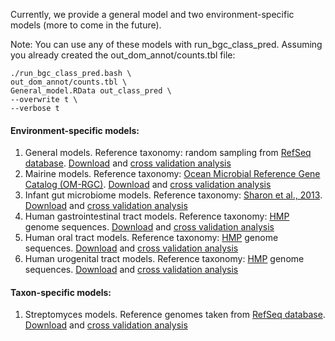 Currently, we provide a general model and two environment-specific models (more to come in the future).

Note: You can use any of these models with run_bgc_class_pred. Assuming you already created the out_dom_annot/counts.tbl file:
```
./run_bgc_class_pred.bash \
out_dom_annot/counts.tbl \
General_model.RData out_class_pred \
--overwrite t \
--verbose t

```

#### Environment-specific models:
1) General models. Reference taxonomy: random sampling from [RefSeq database](https://www.ncbi.nlm.nih.gov/refseq/). [Download](https://github.com/pereiramemo/BiGMEx/wiki/files/General_model.RData) and [cross validation analysis](https://pereiramemo.shinyapps.io/shiny_app_general_cv/)
2) Mairine models. Reference taxonomy: [Ocean Microbial Reference Gene Catalog (OM-RGC)](http://ocean-microbiome.embl.de/companion.html). [Download](https://github.com/pereiramemo/BiGMEx/wiki/files/OMs_model.RData) and [cross validation analysis](https://pereiramemo.shinyapps.io/shiny_app_oms_cv/)
3) Infant gut microbiome models. Reference taxonomy: [Sharon et al., 2013](https://ggkbase.berkeley.edu/carrol/organisms). [Download](https://github.com/pereiramemo/BiGMEx/wiki/files/IGD_model.RData) and [cross validation analysis](https://pereiramemo.shinyapps.io/shiny_app_igd_cv/)
4) Human gastrointestinal tract models. Reference taxonomy: [HMP](https://hmpdacc.org/) genome sequences. [Download](https://github.com/pereiramemo/BiGMEx/wiki/files/HMP_GIT_model.RData) and [cross validation analysis](https://pereiramemo.shinyapps.io/shiny_app_HMP_GIT_CV/)
5) Human oral tract models. Reference taxonomy: [HMP](https://hmpdacc.org/) genome sequences. [Download](https://github.com/pereiramemo/BiGMEx/wiki/files/HMP_ORAL_model.RData) and [cross validation analysis](https://pereiramemo.shinyapps.io/shiny_hmp_oral_cv/)
6) Human urogenital tract models. Reference taxonomy: [HMP](https://hmpdacc.org/) genome sequences. [Download](https://github.com/pereiramemo/BiGMEx/wiki/files/HMP_UGT_model.RData) and [cross validation analysis](https://pereiramemo.shinyapps.io/shiny_hmp_ugt_cv/)

#### Taxon-specific models:
1) Streptomyces models. Reference genomes taken from [RefSeq database](https://www.ncbi.nlm.nih.gov/refseq/). [Download](https://github.com/pereiramemo/BiGMEx/wiki/files/Streptomyces_model.RData) and [cross validation analysis](https://pereiramemo.shinyapps.io/shiny_app_streptomyces_cv/)
